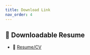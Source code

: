 ```yaml
---
title: Download Link
nav_order: 4
---
```

## 📄 Downloadable Resume

- 🔗 [Resume/CV](/docs/Byeongjae-CV.pdf)  